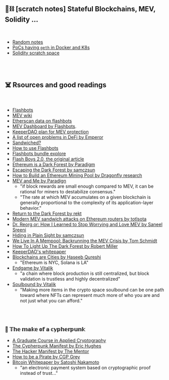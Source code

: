## 🧱⛓ [scratch notes] Stateful Blockchains, MEV, Solidity ...

<br>

* [Random notes](https://github.com/bt3gl-labs/Scratch-notes-Stateful-blockchains-MEV-solidity/tree/main/notes)
* [PoCs having `geth` in Docker and K8s](https://github.com/bt3gl-labs/Stateful-Blockchains-and-Flashbots/tree/main/geth_and_k8s)
* [Solidity scratch space](https://github.com/bt3gl-labs/Stateful-Blockchains-and-Flashbots/tree/main/solidity)


<br>
<br>


## ☠️ Rsources and good readings

<br>

- [Flashbots](https://github.com/flashbots/pm)
- [MEV wiki](https://www.mev.wiki/)
- [Etherscan data on flashbots](https://etherscan.io/blocks/label/flashbots)
- [MEV Dashboard by Flashbots](https://explore.flashbots.net/).
- [KeeperDAO plan for MEV protection](https://blog.keeperdao.com/how-to-protect-yourself-from-mev-and-get-paid-for-it/)
- [A list of open problems in DeFi by Emperor](https://mirror.xyz/0xemperor.eth/0guEj0CYt5V8J5AKur2_UNKyOhONr1QJaG4NGDF0YoQ)
- [Sandwiched?](https://sandwiched.wtf/)
- [How to use Flashbots](https://cryptomarketpool.com/how-to-use-flashbots/)
- [Flashbots bundle explore](https://flashbots-explorer.marto.lol/)
- [Flash Boys 2.0, the original article](https://arxiv.org/pdf/1904.05234.pdf)
- [Ethereum is a Dark Forest by Paradigm](https://www.paradigm.xyz/2020/08/ethereum-is-a-dark-forest)
- [Escaping the Dark Forest by samczsun](https://samczsun.com/escaping-the-dark-forest/)
- [How to Build an Ethereum Mining Pool by Dragonfly research](https://medium.com/dragonfly-research/how-to-build-an-ethereum-mining-pool-6be356520b7a)
- [MEV and Me by Paradign](https://research.paradigm.xyz/MEV)
   - "if block rewards are small enough compared to MEV, it can be rational for miners to destabilize consensus."
   - "The rate at which MEV accumulates on a given blockchain is generally proportional to the complexity of its application-layer behavior."
- [Return to the Dark Forest by rekt](https://rekt.news/return-to-the-dark-forest/)
- [Modern MEV sandwich attacks on Ethereum routers by totlsota](https://mirror.xyz/totlsota.eth/9JaNkZ1XQfQD6Y79aLYHC_kb_dSBoJ2JYiag5BuGGM8)
- [Dr. Reorg or: How I Learned to Stop Worrying and Love MEV by Saneel Sreeni](https://medium.com/dragonfly-research/dr-reorg-or-how-i-learned-to-stop-worrying-and-love-mev-2ee72b428d1d)
- [Hiding in Plain Sight by samczsun](https://samczsun.com/hiding-in-plain-sight/)
- [We Live In A Mempool: Backrunning the MEV Crisis by Tom Schmidt](https://medium.com/dragonfly-research/we-live-in-a-mempool-backrunning-the-mev-crisis-a4ea0b493b05)
- [How To Light Up The Dark Forest by Robert Miller](https://writings.flashbots.net/writings/the-anatomy-of-an-inspector/)
- [KeeperDAO's whitepaper](https://github.com/keeperdao/whitepaper/blob/main/whitepaper.pdf)
- [Blockchains are Cities by Haseeb Qureshi](https://medium.com/dragonfly-research/blockchains-are-cities-564327013f86)
   * "Ethereum is NYC, Solana is LA" 
- [Endgame by Vitalik](https://vitalik.ca/general/2021/12/06/endgame.html)
   * "a chain where block production is still centralized, but block validation is trustless and highly decentralized"
- [Soulbound by Vitalik](https://vitalik.eth.limo/general/2022/01/26/soulbound.html)  
   * "Making more items in the crypto space soulbound can be one path toward where NFTs can represent much more of who you are and not just what you can afford."

<br>
<br>

### 📙 𝕋𝕙𝕖 𝕞𝕒𝕜𝕖 𝕠𝕗 𝕒 𝕔𝕪𝕡𝕙𝕖𝕣𝕡𝕦𝕟𝕜


* [A Graduate Course in Applied Cryptography](http://toc.cryptobook.us/)
* [The Cypherpunk Manifest by Eric Hughes](https://activism.net/cypherpunk/manifesto.html)
* [The Hacker Manifest by The Mentor](http://phrack.org/issues/7/3.html)
* [How to be a Pirate by CGP Grey](https://www.youtube.com/watch?v=T0fAznO1wA8)
* [Bitcoin Whitepaper by Satoshi Nakamoto](https://bitcoin.org/bitcoin.pdf)
   * "an electronic payment system based on cryptographic proof instead of trust..."


